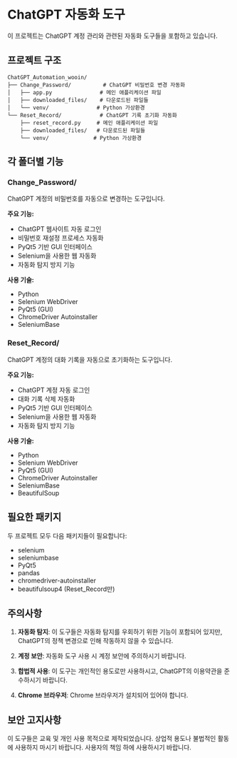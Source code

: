 # ChatGPT 자동화 도구

이 프로젝트는 ChatGPT 계정 관리와 관련된 자동화 도구들을 포함하고 있습니다.

## 프로젝트 구조

```
ChatGPT_Automation_wooin/
├── Change_Password/          # ChatGPT 비밀번호 변경 자동화
│   ├── app.py               # 메인 애플리케이션 파일
│   ├── downloaded_files/    # 다운로드된 파일들
│   └── venv/               # Python 가상환경
└── Reset_Record/            # ChatGPT 기록 초기화 자동화
    ├── reset_record.py     # 메인 애플리케이션 파일
    ├── downloaded_files/   # 다운로드된 파일들
    └── venv/              # Python 가상환경
```

## 각 폴더별 기능

### Change_Password/
ChatGPT 계정의 비밀번호를 자동으로 변경하는 도구입니다.

**주요 기능:**
- ChatGPT 웹사이트 자동 로그인
- 비밀번호 재설정 프로세스 자동화
- PyQt5 기반 GUI 인터페이스
- Selenium을 사용한 웹 자동화
- 자동화 탐지 방지 기능

**사용 기술:**
- Python
- Selenium WebDriver
- PyQt5 (GUI)
- ChromeDriver Autoinstaller
- SeleniumBase

### Reset_Record/
ChatGPT 계정의 대화 기록을 자동으로 초기화하는 도구입니다.

**주요 기능:**
- ChatGPT 계정 자동 로그인
- 대화 기록 삭제 자동화
- PyQt5 기반 GUI 인터페이스
- Selenium을 사용한 웹 자동화
- 자동화 탐지 방지 기능

**사용 기술:**
- Python
- Selenium WebDriver
- PyQt5 (GUI)
- ChromeDriver Autoinstaller
- SeleniumBase
- BeautifulSoup



## 필요한 패키지

두 프로젝트 모두 다음 패키지들이 필요합니다:
- selenium
- seleniumbase
- PyQt5
- pandas
- chromedriver-autoinstaller
- beautifulsoup4 (Reset_Record만)

## 주의사항

1. **자동화 탐지**: 이 도구들은 자동화 탐지를 우회하기 위한 기능이 포함되어 있지만, ChatGPT의 정책 변경으로 인해 작동하지 않을 수 있습니다.

2. **계정 보안**: 자동화 도구 사용 시 계정 보안에 주의하시기 바랍니다.

3. **합법적 사용**: 이 도구는 개인적인 용도로만 사용하시고, ChatGPT의 이용약관을 준수하시기 바랍니다.

4. **Chrome 브라우저**: Chrome 브라우저가 설치되어 있어야 합니다.

## 보안 고지사항

이 도구들은 교육 및 개인 사용 목적으로 제작되었습니다. 상업적 용도나 불법적인 활동에 사용하지 마시기 바랍니다. 사용자의 책임 하에 사용하시기 바랍니다.
